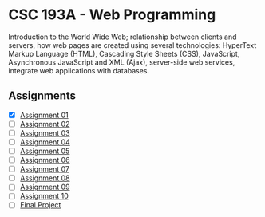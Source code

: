 # CSC 193A - Web Programming

Introduction to the World Wide Web; relationship between clients and servers, how web pages are created using several technologies: HyperText Markup Language (HTML), Cascading Style Sheets (CSS), JavaScript, Asynchronous JavaScript and XML (Ajax), server-side web services, integrate web applications with databases.

## Assignments

- [x] [Assignment 01](01-intro-week/assignment_prompt_01.md)
- [ ] [Assignment 02](02-css/assignment_02_prompt.pdf)
- [ ] [Assignment 03](03-html-css-questions/assignment_03_prompt.pdf)
- [ ] [Assignment 04](04-javascript/assignment_04_prompt.pdf)
- [ ] [Assignment 05](05-asunc-promises-fetch/assignment_05_prompt.pdf)
- [ ] [Assignment 06](06-ajax/assignment_06_prompt.pdf)
- [ ] [Assignment 07](07-node-js/assignment_07_prompt.pdf)
- [ ] [Assignment 08](08-node-js-database/assignment_08_prompt.pdf)
- [ ] [Assignment 09](09-local-storage/assignment_09_prompt.pdf)
- [ ] [Assignment 10](10-chrome-extensions/assignment_10_prompt.pdf)
- [ ] [Final Project](final-project/final_project_prompt.pdf)
